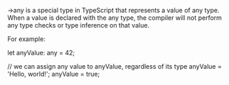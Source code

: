 ->any is a special type in TypeScript that represents a value of any type. When a value is declared with the any type, the compiler will not perform any type checks or type inference on that value.

For example:

let anyValue: any = 42;

// we can assign any value to anyValue, regardless of its type
anyValue = 'Hello, world!';
anyValue = true;

